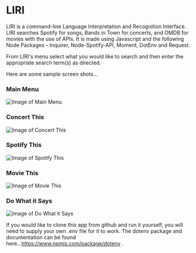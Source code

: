 # LIRI

LIRI is a command-line Language Interpretation and Recognition Interface.  LIRI searches Spotify for songs, Bands in Town for concerts, and OMDB for movies with the use of APIs.  It is made using Javascript and the following Node Packages - Inquirer, Node-Spotify-API, Moment, DotEnv and Request.

From LIRI's menu select what you would like to search and then enter the appropriate search term(s) as directed.

Here are some sample screen shots...

  ### Main Menu 
  ![Image of Main Menu](https://klbjklbj.github.io/liri-node-app/images/menu.png)
    
  ### Concert This
  ![Image of Concert This](https://klbjklbj.github.io/liri-node-app/images/concertThis.png)  
  
  ### Spotify This 
  ![Image of Spotify This](https://klbjklbj.github.io/liri-node-app/images/spotifyThis.png)
  
  ### Movie This
  ![Image of Movie This](https://klbjklbj.github.io/liri-node-app/images/movieThis.png)
  
  ### Do What it Says 
  ![Image of Do What it Says](https://klbjklbj.github.io/liri-node-app/images/doWhatItSays.png)
  
If you would like to clone this app from github and run it yourself, you will need to supply your own .env file for it to work. The dotenv package and documentation can be found here...https://www.npmjs.com/package/dotenv .
  
  
